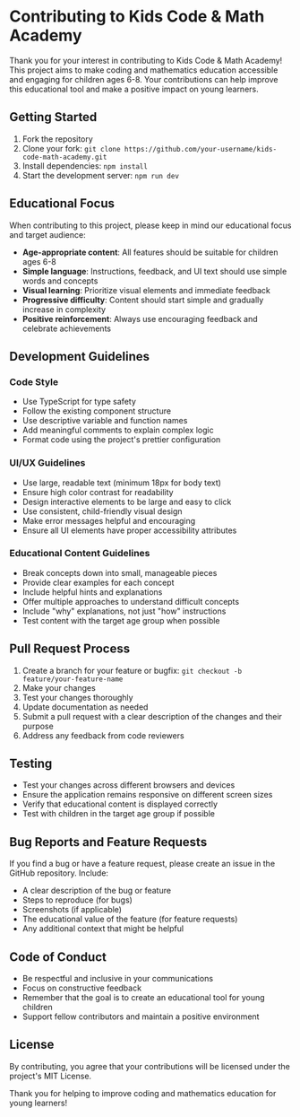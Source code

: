 # Contributing to Kids Code & Math Academy

Thank you for your interest in contributing to Kids Code & Math Academy! This project aims to make coding and mathematics education accessible and engaging for children ages 6-8. Your contributions can help improve this educational tool and make a positive impact on young learners.

## Getting Started

1. Fork the repository
2. Clone your fork: `git clone https://github.com/your-username/kids-code-math-academy.git`
3. Install dependencies: `npm install`
4. Start the development server: `npm run dev`

## Educational Focus

When contributing to this project, please keep in mind our educational focus and target audience:

- **Age-appropriate content**: All features should be suitable for children ages 6-8
- **Simple language**: Instructions, feedback, and UI text should use simple words and concepts
- **Visual learning**: Prioritize visual elements and immediate feedback
- **Progressive difficulty**: Content should start simple and gradually increase in complexity
- **Positive reinforcement**: Always use encouraging feedback and celebrate achievements

## Development Guidelines

### Code Style

- Use TypeScript for type safety
- Follow the existing component structure
- Use descriptive variable and function names
- Add meaningful comments to explain complex logic
- Format code using the project's prettier configuration

### UI/UX Guidelines

- Use large, readable text (minimum 18px for body text)
- Ensure high color contrast for readability
- Design interactive elements to be large and easy to click
- Use consistent, child-friendly visual design
- Make error messages helpful and encouraging
- Ensure all UI elements have proper accessibility attributes

### Educational Content Guidelines

- Break concepts down into small, manageable pieces
- Provide clear examples for each concept
- Include helpful hints and explanations
- Offer multiple approaches to understand difficult concepts
- Include "why" explanations, not just "how" instructions
- Test content with the target age group when possible

## Pull Request Process

1. Create a branch for your feature or bugfix: `git checkout -b feature/your-feature-name`
2. Make your changes
3. Test your changes thoroughly
4. Update documentation as needed
5. Submit a pull request with a clear description of the changes and their purpose
6. Address any feedback from code reviewers

## Testing

- Test your changes across different browsers and devices
- Ensure the application remains responsive on different screen sizes
- Verify that educational content is displayed correctly
- Test with children in the target age group if possible

## Bug Reports and Feature Requests

If you find a bug or have a feature request, please create an issue in the GitHub repository. Include:

- A clear description of the bug or feature
- Steps to reproduce (for bugs)
- Screenshots (if applicable)
- The educational value of the feature (for feature requests)
- Any additional context that might be helpful

## Code of Conduct

- Be respectful and inclusive in your communications
- Focus on constructive feedback
- Remember that the goal is to create an educational tool for young children
- Support fellow contributors and maintain a positive environment

## License

By contributing, you agree that your contributions will be licensed under the project's MIT License.

Thank you for helping to improve coding and mathematics education for young learners!